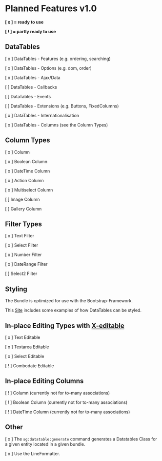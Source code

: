 # Planned Features v1.0

**[ x ] = ready to use**

**[ ! ] = partly ready to use**

## DataTables

[ x ] DataTables - Features (e.g. ordering, searching)

[ x ] DataTables - Options (e.g. dom, order)

[ x ] DataTables - Ajax/Data

[   ] DataTables - Callbacks 

[   ] DataTables - Events

[   ] DataTables - Extensions (e.g. Buttons, FixedColumns)

[ x ] DataTables - Internationalisation

[ x ] DataTables - Columns (see the Column Types)

## Column Types

[ x ] Column

[ x ] Boolean Column

[ x ] DateTime Column

[ x ] Action Column

[ x ] Multiselect Column

[   ] Image Column

[   ] Gallery Column

## Filter Types

[ x ] Text Filter

[ x ] Select Filter

[ x ] Number Filter

[ x ] DateRange Filter

[   ] Select2 Filter

## Styling

The Bundle is optimized for use with the Bootstrap-Framework.

This [Site](https://datatables.net/examples/styling/index.html) includes some examples of how DataTables can be styled.

## In-place Editing Types with [X-editable](http://vitalets.github.io/x-editable/)

[ x ] Text Editable

[ x ] Textarea Editable

[ x ] Select Editable

[ ! ] Combodate Editable

## In-place Editing Columns

[ ! ] Column (currently not for to-many associations)

[ ! ] Boolean Column (currently not for to-many associations)

[ ! ] DateTime Column (currently not for to-many associations)

## Other

[ x ] The `sg:datatable:generate` command generates a Datatables Class for a given entity located in a given bundle.

[ x ] Use the LineFormatter.
